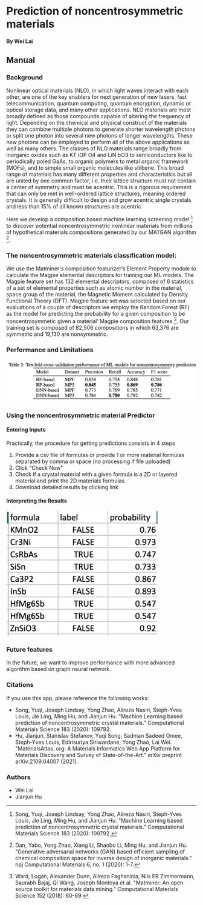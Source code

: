 
# Prediction of noncentrosymmetric materials
#### By Wei Lai

## Manual

### Background

Nonlinear optical materials (NLO), in which light waves interact with each other, are one of the key enablers for
next generation of new lasers, fast telecommunication, quantum computing, quantum encryption, dynamic or optical
storage data, and many other applications. NLO materials are most broadly defined as those compounds
capable of altering the frequency of light. Depending on the chemical and physical construct of the materials they can
combine multiple photons to generate shorter wavelength photons or split one photon into several new photons of longer
wavelengths. These new photons can be employed to perform all of the above applications as well as many others. The
classes of NLO materials range broadly from inorganic oxides such as KT iOP O4 and LiN bO3 to semiconductors
like to periodically poled GaAs, to organic polymers to metal organic framework (MOFs), and to simple small organic
molecules like stilbene. This broad range of materials has many different properties and characteristics but all are united
by one common factor, i.e. their lattice structure must not contain a center of symmetry and must be acentric.
This is a rigorous requirement that can only be met in well-ordered lattice structures, meaning ordered crystals. It is
generally difficult to design and grow acentric single crystals and less than 15% of all known structures are acentric

Here we develop a composition based machine learning screening model [^1] to discover potential noncentrosymmetric nonlinear materials from millions of hypothetical materials compositions generated by our MATGAN algorithm [^2]. 


### The noncentrosymmetric materials classification model:

We use the Matminer's composition featurizer’s Element Property module to calculate the Magpie elemental descriptors for training
our ML models. The Magpie feature set has 132 elemental descriptors, composed of 6 statistics of a set of elemental
properties such as atomic number in the material, space group of the material, the Magnetic Moment calculated by
Density Functional Theory (DFT). Magpie feature set was selected based on our evaluations of a couple of descriptors
we employ the Random Forest (RF)  as the model for predicting the probability for a given composition to be noncentrosymmetic given a
material’ Magpie composition features [^3]. Our training set is composed of 82,506 compositions in which 63,376 are symmetric and 19,130 are nonsymmetric.

### Performance and Limitations

<img src="img/noncentrosymmetric_result.png" width=800>
 
### Using the noncentrosymmetric material Predictor

#### Entering Inputs

Practically, the procedure for getting predictions consists in 4 steps

1. Provide a csv file of formulas or provide 1 or more material formulas separated by comma or space (no processing if file uploaded)
2. Click "Check Now"
3. Check if a crystal material with a given formula is a 2D or layered material and print the 2D materials formulas
4. Download detailed results by clicking link

#### Interpreting the Results

<img src="img/noncentrosymmetric_output.png" width=400>

### Future features

In the future, we want to improve performance with more advanced algorithm based on graph neural network.

### Citations

If you use this app, please reference the following works:

- Song, Yuqi, Joseph Lindsay, Yong Zhao, Alireza Nasiri, Steph-Yves Louis, Jie Ling, Ming Hu, and Jianjun Hu. "Machine Learning based prediction of noncentrosymmetric crystal materials." Computational Materials Science 183 (2020): 109792.
- Hu, Jianjun, Stanislav Stefanov, Yuqi Song, Sadman Sadeed Omee, Steph-Yves Louis, Edirisuriya Siriwardane, Yong Zhao, Lai Wei. "MaterialsAtlas. org: A Materials Informatics Web App Platform for Materials Discovery and Survey of State-of-the-Art." arXiv preprint arXiv:2109.04007 (2021).

[^1]: Song, Yuqi, Joseph Lindsay, Yong Zhao, Alireza Nasiri, Steph-Yves Louis, Jie Ling, Ming Hu, and Jianjun Hu. "Machine Learning based prediction of noncentrosymmetric crystal materials." Computational Materials Science 183 (2020): 109792.
[^2]: Dan, Yabo, Yong Zhao, Xiang Li, Shaobo Li, Ming Hu, and Jianjun Hu. "Generative adversarial networks (GAN) based efficient sampling of chemical composition space for inverse design of inorganic materials." npj Computational Materials 6, no. 1 (2020): 1-7.
[^3]: Ward, Logan, Alexander Dunn, Alireza Faghaninia, Nils ER Zimmermann, Saurabh Bajaj, Qi Wang, Joseph Montoya et al. "Matminer: An open source toolkit for materials data mining." Computational Materials Science 152 (2018): 60-69.

### Authors

- Wei Lai
- Jianjun Hu

